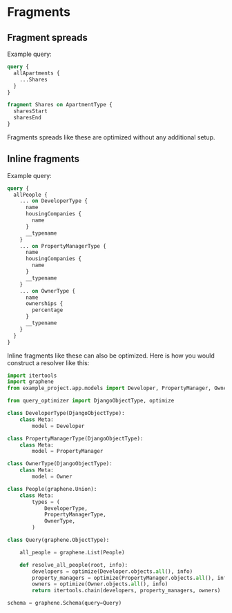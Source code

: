 # Fragments

## Fragment spreads

Example query:

```graphql
query {
  allApartments {
    ...Shares
  }
}

fragment Shares on ApartmentType {
  sharesStart
  sharesEnd
}
```

Fragments spreads like these are optimized without any additional setup.

## Inline fragments

Example query:

```graphql
query {
  allPeople {
    ... on DeveloperType {
      name
      housingCompanies {
        name
      }
      __typename
    }
    ... on PropertyManagerType {
      name
      housingCompanies {
        name
      }
      __typename
    }
    ... on OwnerType {
      name
      ownerships {
        percentage
      }
      __typename
    }
  }
}
```

Inline fragments like these can also be optimized.
Here is how you would construct a resolver like this:

```python
import itertools
import graphene
from example_project.app.models import Developer, PropertyManager, Owner

from query_optimizer import DjangoObjectType, optimize

class DeveloperType(DjangoObjectType):
    class Meta:
        model = Developer

class PropertyManagerType(DjangoObjectType):
    class Meta:
        model = PropertyManager

class OwnerType(DjangoObjectType):
    class Meta:
        model = Owner

class People(graphene.Union):
    class Meta:
        types = (
            DeveloperType,
            PropertyManagerType,
            OwnerType,
        )

class Query(graphene.ObjectType):

    all_people = graphene.List(People)

    def resolve_all_people(root, info):
        developers = optimize(Developer.objects.all(), info)
        property_managers = optimize(PropertyManager.objects.all(), info)
        owners = optimize(Owner.objects.all(), info)
        return itertools.chain(developers, property_managers, owners)

schema = graphene.Schema(query=Query)
```
